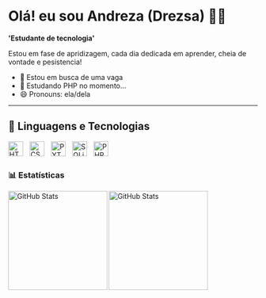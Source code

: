 # Olá! eu sou Andreza (Drezsa) 👩‍💻

 **'Estudante de tecnologia'**

Estou em fase de apridizagem, cada dia dedicada em aprender, cheia de vontade e pesistencia!
- 🔭 Estou em busca de uma vaga 
- 🌱 Estudando PHP no momento...
- 😄 Pronouns: ela/dela 
---
## 🤖 Linguagens e Tecnologias 
<img
  align="left"
  alt="HTML"
  title="HTML"
  width="30px"
  style="padding-right: 10px;"
  src="https://cdn.jsdelivr.net/gh/devicons/devicon@latest/icons/html5/html5-original.svg" />
<img
    align="left"
    alt="CSS"
    title="CSS"
    width="30px"
    style="padding-right: 10px;"
    src="https://cdn.jsdelivr.net/gh/devicons/devicon@latest/icons/css3/css3-original.svg" />
<img
  align="left"
  alt="PYTHON"
  title="PYTHON"
  width="30px"
  style="padding-right: 10px;"
  src="https://cdn.jsdelivr.net/gh/devicons/devicon@latest/icons/python/python-original.svg" />
<img
  align="left"
  alt="SQLite"
  title="SQLite"
  width="30px"
  style="padding-right: 10px;"
  src="https://cdn.jsdelivr.net/gh/devicons/devicon@latest/icons/sqlite/sqlite-original.svg"
/>

<img
  align="left"
  alt="PHP"
  title="PHP"
  width="30px"
  style="padding-right: 10px;"
  src="https://cdn.jsdelivr.net/gh/devicons/devicon@latest/icons/php/php-original.svg"
/>
<br/>
<br/>

### 📊 Estatísticas
<p>
  <img 
    align="left"
    alt="GitHub Stats"
    height="200"
    src="https://github-readme-stats.vercel.app/api?username=Drezsa&show_icons=true&theme=tokyonight&include_all_commits=true&locale=pt-br"/>
  <img 
    align="left"
    alt="GitHub Stats"
    height="200"
    src="https://github-readme-stats.vercel.app/api/top-langs/?username=Drezsa&theme=tokyonight&layout=compact&custom_title=Tecnologia&langs_count=9"
  />
</p>

                    



    



